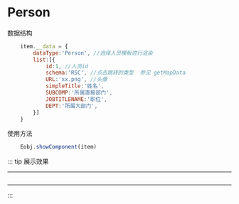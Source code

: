 # Person

数据结构
```js
    item.__data = {
        dataType:'Person', //选择人员模板进行渲染
        list:[{
            id:1, //人员id
            schema:'RSC', //点击跳转的类型  参见 getMapData
            URL:'xx.png', //头像
            simpleTitle:'姓名',
            SUBCOMP:'所属直接部门',
            JOBTITLENAME:'职位',
            DEPT:'所属大部门',
        }]
    }
```
使用方法
```js
    Eobj.showComponent(item)
```
::: tip 展示效果
<hr/>
<img :src="$withBase('/img/person.png')" />
<hr/>
:::
